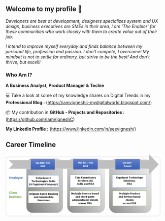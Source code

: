 ## Welcome to my profile 👋

_Developers are best at development, designers specializes system and UX design, business executives are SMEs in their area, I am 'The Enabler' for these communities who work closely with them to create value out of their job._ 

_I intend to improve myself everyday and finds balance between my personal life, profession and passion. I don't compete, I overcome! My mindset is not to settle for ordinary, but strive to be the best! And don't thrive, but excel!!_


### Who Am I? 

**A Business Analyst, Product Manager & Techie**


💻 Take a look at some of my knowledge shares on Digital Trends in my **Professional Blog :** (https://iamvigneshc-mydigitalworld.blogspot.com/)


📦 My contribution in **GitHub - Projects and Repositories :** (https://github.com/IamVigneshC)


**My LinkedIn Profile :** (https://www.linkedin.com/in/seevignesh/)


## Career Timeline


![Image of Career](https://github.com/IamVigneshC/IamVigneshC.github.io/blob/main/about/Career.png)



